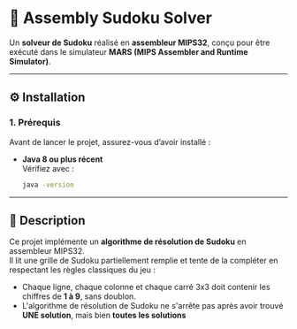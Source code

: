 # 🧩 Assembly Sudoku Solver

Un **solveur de Sudoku** réalisé en **assembleur MIPS32**, conçu pour être exécuté dans le simulateur **MARS (MIPS Assembler and Runtime Simulator)**.

---
## ⚙️ Installation

### 1. Prérequis

Avant de lancer le projet, assurez-vous d’avoir installé :

- **Java 8 ou plus récent**  
  Vérifiez avec :
  ```bash
  java -version
---

## 🧠 Description

Ce projet implémente un **algorithme de résolution de Sudoku** en assembleur MIPS32.  
Il lit une grille de Sudoku partiellement remplie et tente de la compléter en respectant les règles classiques du jeu :  
- Chaque ligne, chaque colonne et chaque carré 3x3 doit contenir les chiffres de **1 à 9**, sans doublon.
- L'algorithme de résolution de Sudoku ne s'arrête pas après avoir trouvé **UNE solution**, mais bien **toutes les solutions**  


